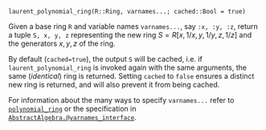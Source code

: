 ```
laurent_polynomial_ring(R::Ring, varnames...; cached::Bool = true)
```

Given a base ring `R` and variable names `varnames...`, say `:x, :y, :z`, return a tuple `S, x, y, z` representing the new ring $S = R[x, 1/x, y, 1/y, z, 1/z]$ and the generators $x, y, z$ of the ring.

By default (`cached=true`), the output `S` will be cached, i.e. if `laurent_polynomial_ring` is invoked again with the same arguments, the same (*identical*) ring is returned. Setting `cached` to `false` ensures a distinct new ring is returned, and will also prevent it from being cached.

For information about the many ways to specify `varnames...` refer to [`polynomial_ring`](@ref) or the specification in [`AbstractAlgebra.@varnames_interface`](@ref).
